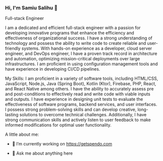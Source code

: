 

<!--
**Realhaqq/RealHaqq** is a ✨ _special_ ✨ repository because its `README.md` (this file) appears on your GitHub profile.

Here are some ideas to get you started:

- 🔭 I’m currently working on ...
- 🌱 I’m currently learning ...
- 👯 I’m looking to collaborate on fintech apps
- 🤔 I’m looking for help with ...
- 💬 Ask me about ...
- 📫 How to reach me: ...
- 😄 Pronouns: ...
- ⚡ Fun fact: ...
-->

### Hi, I'm Samiu Salihu 👋
Full-stack Engineer

I am a dedicated and efficient full-stack engineer with a passion for developing innovative programs that enhance the efficiency and effectiveness of organizational success. I have a strong understanding of technology and possess the ability to write code to create reliable and user-friendly systems. With hands-on experience as a developer, cloud server engineer, and DevOps engineer, I have a proven track record in architecture and automation, optimizing mission-critical deployments over large infrastructures. I am proficient in using configuration management tools and have experience in developing CI/CD pipelines.


My Skills:
I am proficient in a variety of software tools, including HTML/CSS, JavaScript, Node.js, Java (Spring Boot), Kotlin (Ktor), Firebase, PHP, React, and React Native among others. I have the ability to accurately assess pre and post-conditions to effectively read and write code with viable inputs and outputs. I have experience in designing unit tests to evaluate the effectiveness of software programs, backend services, and user interfaces. I possess strong problem-solving skills and can develop creative, long-lasting solutions to overcome technical challenges. Additionally, I have strong communication skills and actively listen to user feedback to make informed modifications for optimal user functionality.

A little about me:

- 🔭 I’m currently working on https://getspendo.com

- 💬 Ask me about anything here


<!-- [![Samiul's github stats](https://github-readme-stats.vercel.app/api?username=Realhaqq)](https://github.com/Realhaqq/github-readme-stats)
 -->
